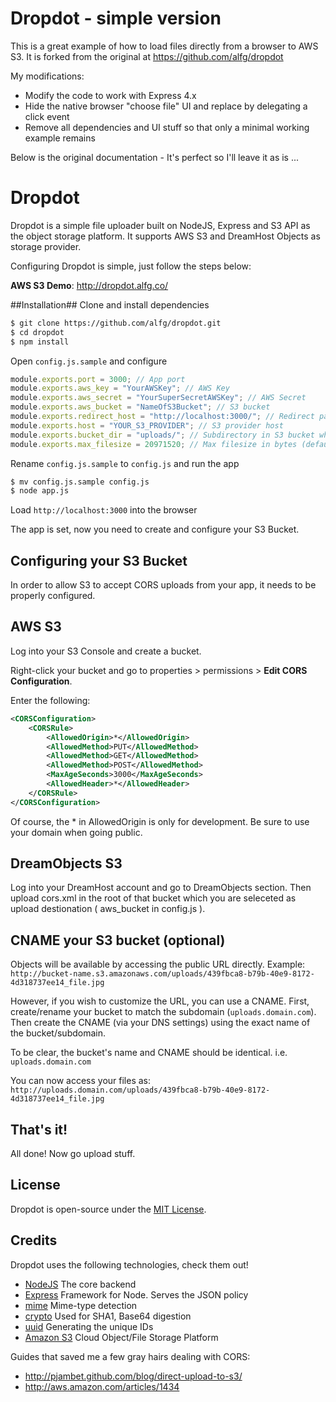 # Dropdot - simple version #
This is a great example of how to load files directly from a browser to AWS S3.
It is forked from the original at https://github.com/alfg/dropdot

My modifications:
 * Modify the code to work with Express 4.x
 * Hide the native browser "choose file" UI and replace by delegating a click event 
 * Remove all dependencies and UI stuff so that only a minimal working example remains 

Below is the original documentation - It's perfect so I'll leave it as is ...

# Dropdot #

Dropdot is a simple file uploader built on NodeJS, Express and S3 API as the object storage platform.
It supports AWS S3 and DreamHost Objects as storage provider.

Configuring Dropdot is simple, just follow the steps below:

**AWS S3 Demo**: http://dropdot.alfg.co/

##Installation##
Clone and install dependencies

```bash
$ git clone https://github.com/alfg/dropdot.git
$ cd dropdot
$ npm install
```

Open `config.js.sample` and configure

```javascript
module.exports.port = 3000; // App port
module.exports.aws_key = "YourAWSKey"; // AWS Key
module.exports.aws_secret = "YourSuperSecretAWSKey"; // AWS Secret
module.exports.aws_bucket = "NameOfS3Bucket"; // S3 bucket
module.exports.redirect_host = "http://localhost:3000/"; // Redirect page after successful upload
module.exports.host = "YOUR_S3_PROVIDER"; // S3 provider host
module.exports.bucket_dir = "uploads/"; // Subdirectory in S3 bucket where uploads will go
module.exports.max_filesize = 20971520; // Max filesize in bytes (default 20MB)
```
Rename `config.js.sample` to `config.js` and run the app

```bash
$ mv config.js.sample config.js
$ node app.js
```

Load `http://localhost:3000` into the browser

The app is set, now you need to create and configure your S3 Bucket.

## Configuring your S3 Bucket ##
In order to allow S3 to accept CORS uploads from your app, it needs to be properly configured.

## AWS S3
Log into your S3 Console and create a bucket.

Right-click your bucket and go to properties > permissions > **Edit CORS Configuration**.

Enter the following:

```xml
<CORSConfiguration>
    <CORSRule>
        <AllowedOrigin>*</AllowedOrigin>
        <AllowedMethod>PUT</AllowedMethod>
        <AllowedMethod>GET</AllowedMethod>
        <AllowedMethod>POST</AllowedMethod>
        <MaxAgeSeconds>3000</MaxAgeSeconds>
        <AllowedHeader>*</AllowedHeader>
    </CORSRule>
</CORSConfiguration>
```
Of course, the * in AllowedOrigin is only for development. Be sure to use your domain when going public.

## DreamObjects S3
Log into your DreamHost account and go to DreamObjects section.
Then upload cors.xml in the root of that bucket which you are seleceted as upload destionation ( aws_bucket in config.js ).


## CNAME your S3 bucket (optional) ##

Objects will be available by accessing the public URL directly. Example:
`http://bucket-name.s3.amazonaws.com/uploads/439fbca8-b79b-40e9-8172-4d318737ee14_file.jpg`

However, if you wish to customize the URL, you can use a CNAME. First, create/rename your bucket to match the
subdomain (`uploads.domain.com`). Then create the CNAME (via your DNS settings) using the exact name of the 
bucket/subdomain.

To be clear, the bucket's name and CNAME should be identical. i.e. `uploads.domain.com`

You can now access your files as:
`http://uploads.domain.com/uploads/439fbca8-b79b-40e9-8172-4d318737ee14_file.jpg`

## That's it! ##
All done! Now go upload stuff.

## License ##
Dropdot is open-source under the [MIT License][1].

## Credits ##
Dropdot uses the following technologies, check them out!
* [NodeJS][2] The core backend
* [Express][3] Framework for Node. Serves the JSON policy
* [mime][4] Mime-type detection
* [crypto][5] Used for SHA1, Base64 digestion
* [uuid][6] Generating the unique IDs
* [Amazon S3][8] Cloud Object/File Storage Platform

Guides that saved me a few gray hairs dealing with CORS:

* http://pjambet.github.com/blog/direct-upload-to-s3/
* http://aws.amazon.com/articles/1434

[1]: http://opensource.org/licenses/MIT
[2]: http://nodejs.org
[3]: http://expressjs.com/
[4]: https://github.com/broofa/node-mime
[5]: http://nodejs.org/api/crypto.html
[6]: https://github.com/broofa/node-uuid
[7]: http://foundation.zurb.com
[8]: http://aws.amazon.com/s3/
